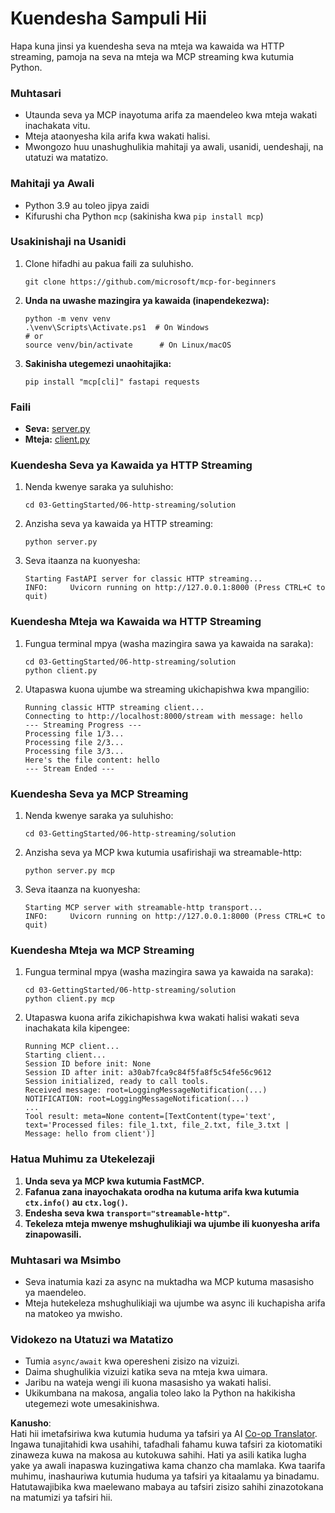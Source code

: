 <!--
CO_OP_TRANSLATOR_METADATA:
{
  "original_hash": "67ecbca6a060477ded3e13ddbeba64f7",
  "translation_date": "2025-08-19T14:43:59+00:00",
  "source_file": "03-GettingStarted/06-http-streaming/solution/python/README.md",
  "language_code": "sw"
}
-->
# Kuendesha Sampuli Hii

Hapa kuna jinsi ya kuendesha seva na mteja wa kawaida wa HTTP streaming, pamoja na seva na mteja wa MCP streaming kwa kutumia Python.

### Muhtasari

- Utaunda seva ya MCP inayotuma arifa za maendeleo kwa mteja wakati inachakata vitu.
- Mteja ataonyesha kila arifa kwa wakati halisi.
- Mwongozo huu unashughulikia mahitaji ya awali, usanidi, uendeshaji, na utatuzi wa matatizo.

### Mahitaji ya Awali

- Python 3.9 au toleo jipya zaidi
- Kifurushi cha Python `mcp` (sakinisha kwa `pip install mcp`)

### Usakinishaji na Usanidi

1. Clone hifadhi au pakua faili za suluhisho.

   ```pwsh
   git clone https://github.com/microsoft/mcp-for-beginners
   ```

1. **Unda na uwashe mazingira ya kawaida (inapendekezwa):**

   ```pwsh
   python -m venv venv
   .\venv\Scripts\Activate.ps1  # On Windows
   # or
   source venv/bin/activate      # On Linux/macOS
   ```

1. **Sakinisha utegemezi unaohitajika:**

   ```pwsh
   pip install "mcp[cli]" fastapi requests
   ```

### Faili

- **Seva:** [server.py](../../../../../../03-GettingStarted/06-http-streaming/solution/python/server.py)
- **Mteja:** [client.py](../../../../../../03-GettingStarted/06-http-streaming/solution/python/client.py)

### Kuendesha Seva ya Kawaida ya HTTP Streaming

1. Nenda kwenye saraka ya suluhisho:

   ```pwsh
   cd 03-GettingStarted/06-http-streaming/solution
   ```

2. Anzisha seva ya kawaida ya HTTP streaming:

   ```pwsh
   python server.py
   ```

3. Seva itaanza na kuonyesha:

   ```
   Starting FastAPI server for classic HTTP streaming...
   INFO:     Uvicorn running on http://127.0.0.1:8000 (Press CTRL+C to quit)
   ```

### Kuendesha Mteja wa Kawaida wa HTTP Streaming

1. Fungua terminal mpya (washa mazingira sawa ya kawaida na saraka):

   ```pwsh
   cd 03-GettingStarted/06-http-streaming/solution
   python client.py
   ```

2. Utapaswa kuona ujumbe wa streaming ukichapishwa kwa mpangilio:

   ```text
   Running classic HTTP streaming client...
   Connecting to http://localhost:8000/stream with message: hello
   --- Streaming Progress ---
   Processing file 1/3...
   Processing file 2/3...
   Processing file 3/3...
   Here's the file content: hello
   --- Stream Ended ---
   ```

### Kuendesha Seva ya MCP Streaming

1. Nenda kwenye saraka ya suluhisho:
   ```pwsh
   cd 03-GettingStarted/06-http-streaming/solution
   ```
2. Anzisha seva ya MCP kwa kutumia usafirishaji wa streamable-http:
   ```pwsh
   python server.py mcp
   ```
3. Seva itaanza na kuonyesha:
   ```
   Starting MCP server with streamable-http transport...
   INFO:     Uvicorn running on http://127.0.0.1:8000 (Press CTRL+C to quit)
   ```

### Kuendesha Mteja wa MCP Streaming

1. Fungua terminal mpya (washa mazingira sawa ya kawaida na saraka):
   ```pwsh
   cd 03-GettingStarted/06-http-streaming/solution
   python client.py mcp
   ```
2. Utapaswa kuona arifa zikichapishwa kwa wakati halisi wakati seva inachakata kila kipengee:
   ```
   Running MCP client...
   Starting client...
   Session ID before init: None
   Session ID after init: a30ab7fca9c84f5fa8f5c54fe56c9612
   Session initialized, ready to call tools.
   Received message: root=LoggingMessageNotification(...)
   NOTIFICATION: root=LoggingMessageNotification(...)
   ...
   Tool result: meta=None content=[TextContent(type='text', text='Processed files: file_1.txt, file_2.txt, file_3.txt | Message: hello from client')]
   ```

### Hatua Muhimu za Utekelezaji

1. **Unda seva ya MCP kwa kutumia FastMCP.**
2. **Fafanua zana inayochakata orodha na kutuma arifa kwa kutumia `ctx.info()` au `ctx.log()`.**
3. **Endesha seva kwa `transport="streamable-http"`.**
4. **Tekeleza mteja mwenye mshughulikiaji wa ujumbe ili kuonyesha arifa zinapowasili.**

### Muhtasari wa Msimbo
- Seva inatumia kazi za async na muktadha wa MCP kutuma masasisho ya maendeleo.
- Mteja hutekeleza mshughulikiaji wa ujumbe wa async ili kuchapisha arifa na matokeo ya mwisho.

### Vidokezo na Utatuzi wa Matatizo

- Tumia `async/await` kwa operesheni zisizo na vizuizi.
- Daima shughulikia vizuizi katika seva na mteja kwa uimara.
- Jaribu na wateja wengi ili kuona masasisho ya wakati halisi.
- Ukikumbana na makosa, angalia toleo lako la Python na hakikisha utegemezi wote umesakinishwa.

**Kanusho**:  
Hati hii imetafsiriwa kwa kutumia huduma ya tafsiri ya AI [Co-op Translator](https://github.com/Azure/co-op-translator). Ingawa tunajitahidi kwa usahihi, tafadhali fahamu kuwa tafsiri za kiotomatiki zinaweza kuwa na makosa au kutokuwa sahihi. Hati ya asili katika lugha yake ya awali inapaswa kuzingatiwa kama chanzo cha mamlaka. Kwa taarifa muhimu, inashauriwa kutumia huduma ya tafsiri ya kitaalamu ya binadamu. Hatutawajibika kwa maelewano mabaya au tafsiri zisizo sahihi zinazotokana na matumizi ya tafsiri hii.